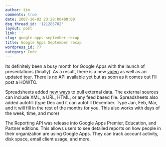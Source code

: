 ```yaml
---
author: tim
comments: true
date: 2007-10-02 23:28:00+00:00
dsq_thread_id: '121285702'
layout: post
link: ''
slug: google-apps-september-recap
title: Google Apps September recap
wordpress_id: 77
category: Code
---
```


Its definitely been a busy month for Google Apps with the launch of
presentations (finally). As a result, there is a new
[video](http://youtube.com/watch?v=eRqUE6IHTEA) as well as an updated
[tour](http://www.google.com/google-d-s/tour1.html). There is no API available
yet but as soon as it comes out I'll post a HOWTO.  
  
Spreadsheets added [new ways](http://docs.google.com/support/spreadsheets/bin/answer.py?answer=75507&query=googlereader&topic=&type=) to pull external data.
The external sources can include XML, a URL, HTML, or any feed based file.
Spreadsheets also added autofill (type Dec and it can autofill December. Type
Jan, Feb, Mar, and it will fill in the rest of the months for you. This also
works with days of the week, time, and more)  
  
The Reporting API was release into Google Apps Premier, Education, and Partner
editions. This allows users to see detailed reports on how people in their
organization are using Google Apps. They can track account activity, disk
space, email client usage, and more.  
  

